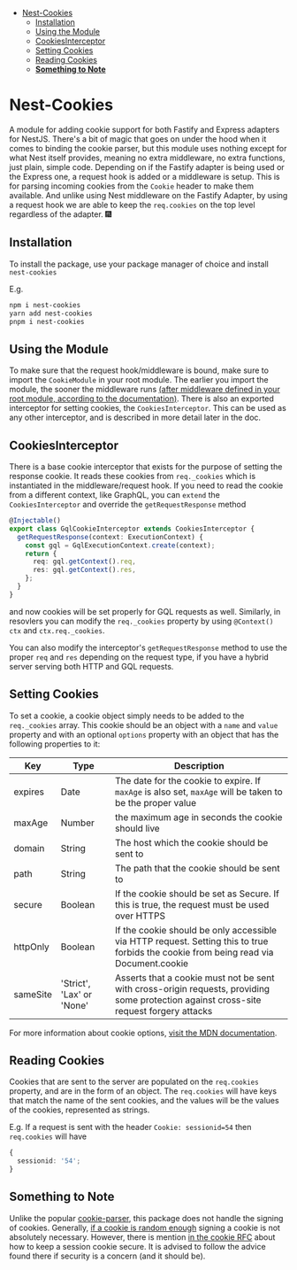 - [Nest-Cookies](#nest-cookies)
  - [Installation](#installation)
  - [Using the Module](#using-the-module)
  - [CookiesInterceptor](#cookiesinterceptor)
  - [Setting Cookies](#setting-cookies)
  - [Reading Cookies](#reading-cookies)
  - [**Something to Note**](#something-to-note)

# Nest-Cookies

A module for adding cookie support for both Fastify and Express adapters for NestJS. There's a bit of magic that goes on under the hood when it comes to binding the cookie parser, but this module uses nothing except for what Nest itself provides, meaning no extra middleware, no extra functions, just plain, simple code. Depending on if the Fastify adapter is being used or the Express one, a request hook is added or a middleware is setup. This is for parsing incoming cookies from the `Cookie` header to make them available. And unlike using Nest middleware on the Fastify Adapter, by using a request hook we are able to keep the `req.cookies` on the top level regardless of the adapter. :fireworks:

## Installation

To install the package, use your package manager of choice and install `nest-cookies`

E.g.

```sh
npm i nest-cookies
yarn add nest-cookies
pnpm i nest-cookies
```

## Using the Module

To make sure that the request hook/middleware is bound, make sure to import the `CookieModule` in your root module. The earlier you import the module, the sooner the middleware runs [(after middleware defined in your root module, according to the documentation)](https://docs.nestjs.com/faq/request-lifecycle). There is also an exported interceptor for setting cookies, the `CookiesInterceptor`. This can be used as any other interceptor, and is described in more detail later in the doc.

## CookiesInterceptor

There is a base cookie interceptor that exists for the purpose of setting the response cookie. It reads these cookies from `req._cookies` which is instantiated in the middleware/request hook. If you need to read the cookie from a different context, like GraphQL, you can `extend` the `CookiesInterceptor` and override the `getRequestResponse` method

```ts
@Injectable()
export class GqlCookieInterceptor extends CookiesInterceptor {
  getRequestResponse(context: ExecutionContext) {
    const gql = GqlExecutionContext.create(context);
    return {
      req: gql.getContext().req,
      res: gql.getContext().res,
    };
  }
}
```

and now cookies will be set properly for GQL requests as well. Similarly, in resovlers you can modify the `req._cookies` property by using `@Context() ctx` and `ctx.req._cookies`.

You can also modify the interceptor's `getRequestResponse` method to use the proper `req` and `res` depending on the request type, if you have a hybrid server serving both HTTP and GQL requests.

## Setting Cookies

To set a cookie, a cookie object simply needs to be added to the `req._cookies` array. This cookie should be an object with a `name` and `value` property and with an optional `options` property with an object that has the following properties to it:

| Key      | Type                      | Description                                                                                                                             |
| -------- | ------------------------- | --------------------------------------------------------------------------------------------------------------------------------------- |
| expires  | Date                      | The date for the cookie to expire. If `maxAge` is also set, `maxAge` will be taken to be the proper value                               |
| maxAge   | Number                    | the maximum age in seconds the cookie should live                                                                                       |
| domain   | String                    | The host which the cookie should be sent to                                                                                             |
| path     | String                    | The path that the cookie should be sent to                                                                                              |
| secure   | Boolean                   | If the cookie should be set as Secure. If this is true, the request must be used over HTTPS                                             |
| httpOnly | Boolean                   | If the cookie should be only accessible via HTTP request. Setting this to true forbids the cookie from being read via Document.cookie   |
| sameSite | 'Strict', 'Lax' or 'None' | Asserts that a cookie must not be sent with cross-origin requests, providing some protection against cross-site request forgery attacks |

For more information about cookie options, [visit the MDN documentation](https://developer.mozilla.org/en-US/docs/Web/HTTP/Headers/Set-Cookie).

## Reading Cookies

Cookies that are sent to the server are populated on the `req.cookies` property, and are in the form of an object. The `req.cookies` will have keys that match the name of the sent cookies, and the values will be the values of the cookies, represented as strings.

E.g. If a request is sent with the header `Cookie: sessionid=54` then `req.cookies` will have

```ts
{
  sessionid: '54';
}
```

## **Something to Note**

Unlike the popular [cookie-parser](https://github.com/expressjs/cookie-parser), this package does not handle the signing of cookies. Generally, [if a cookie is random enough](https://security.stackexchange.com/questions/92122/why-is-it-insecure-to-store-the-session-id-in-a-cookie-directly) signing a cookie is not absolutely necessary. However, there is mention [in the cookie RFC](https://tools.ietf.org/html/rfc6265#section-8) about how to keep a session cookie secure. It is advised to follow the advice found there if security is a concern (and it should be).
